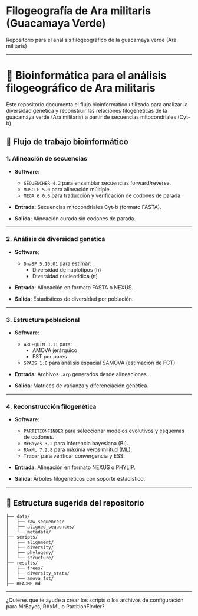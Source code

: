 # Filogeografía de Ara militaris (Guacamaya Verde)
Repositorio para el análisis filogeográfico de la guacamaya verde (Ara militaris)

---

# 🧬 Bioinformática para el análisis filogeográfico de Ara militaris

Este repositorio documenta el flujo bioinformático utilizado para analizar la diversidad genética y reconstruir las relaciones filogenéticas de la guacamaya verde (Ara militaris) a partir de secuencias mitocondriales (Cyt-b).

## 🧪 Flujo de trabajo bioinformático

### 1. Alineación de secuencias

- **Software**:  
  - `SEQUENCHER 4.2` para ensamblar secuencias forward/reverse.  
  - `MUSCLE 5.0` para alineación múltiple.  
  - `MEGA 6.0.6` para traducción y verificación de codones de parada.

- **Entrada**: Secuencias mitocondriales Cyt-b (formato FASTA).  
- **Salida**: Alineación curada sin codones de parada.

---

### 2. Análisis de diversidad genética

- **Software**:  
  - `DnaSP 5.10.01` para estimar:  
    - Diversidad de haplotipos (h)  
    - Diversidad nucleotídica (π)

- **Entrada**: Alineación en formato FASTA o NEXUS.  
- **Salida**: Estadísticos de diversidad por población.

---

### 3. Estructura poblacional

- **Software**:  
  - `ARLEQUIN 3.11` para:  
    - AMOVA jerárquico  
    - FST por pares  
  - `SPADS 1.0` para análisis espacial SAMOVA (estimación de FCT)

- **Entrada**: Archivos `.arp` generados desde alineaciones.  
- **Salida**: Matrices de varianza y diferenciación genética.

---

### 4. Reconstrucción filogenética

- **Software**:  
  - `PARTITIONFINDER` para seleccionar modelos evolutivos y esquemas de codones.  
  - `MrBayes 3.2` para inferencia bayesiana (BI).  
  - `RAxML 7.2.8` para máxima verosimilitud (ML).  
  - `Tracer` para verificar convergencia y ESS.

- **Entrada**: Alineación en formato NEXUS o PHYLIP.  
- **Salida**: Árboles filogenéticos con soporte estadístico.

---

## 📁 Estructura sugerida del repositorio

```
├── data/
│   ├── raw_sequences/
│   ├── aligned_sequences/
│   └── metadata/
├── scripts/
│   ├── alignment/
│   ├── diversity/
│   ├── phylogeny/
│   └── structure/
├── results/
│   ├── trees/
│   ├── diversity_stats/
│   └── amova_fst/
├── README.md
```

---

¿Quieres que te ayude a crear los scripts o los archivos de configuración para MrBayes, RAxML o PartitionFinder?
